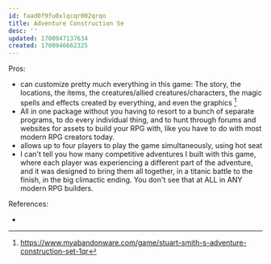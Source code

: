 ```yaml
---
id: faad0f9fu0xlqcqr002qrqo
title: Adventure Construction Se
desc: ''
updated: 1700947137634
created: 1700946662325
---
```



Pros:
  - can customize pretty much everything in this game: The story, the locations, the items, the creatures/allied creatures/characters, the magic spells and effects created by everything, and even the graphics [^1]
  - All in one package without you having to resort to a bunch of separate programs, to do every individual thing, and to hunt through forums and websites for assets to build your RPG with, like you have to do with most modern RPG creators today.
  - allows up to four players to play the game simultaneously, using hot seat
  - I can't tell you how many competitive adventures I built with this game, where each player was experiencing a different part of the adventure, and it was designed to bring them all together, in a titanic battle to the finish, in the big climactic ending. You don't see that at ALL in ANY modern RPG builders.

References:
  - [^1]: https://www.myabandonware.com/game/stuart-smith-s-adventure-construction-set-1qr